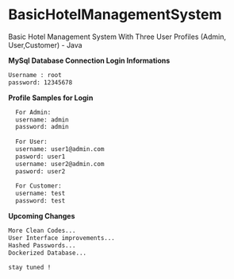 # BasicHotelManagementSystem
Basic Hotel Management System With Three User Profiles (Admin, User,Customer) - Java

**MySql Database Connection Login Informations**
```bash
Username : root
password: 12345678
```
**Profile Samples for Login**
```bash
  For Admin:
  username: admin
  password: admin
  
  For User:
  username: user1@admin.com
  pasword: user1
  username: user2@admin.com
  pasword: user2
  
  For Customer:
  username: test
  password: test
  ```
  
  **Upcoming Changes**
  ```bash
  More Clean Codes...
  User Interface improvements...
  Hashed Passwords...
  Dockerized Database...
  
  stay tuned !
  
  ```

  
 

